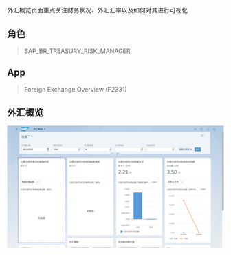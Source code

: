 外汇概览页面重点关注财务状况、外汇汇率以及如何对其进行可视化
## 角色
> SAP_BR_TREASURY_RISK_MANAGER
## App
> Foreign Exchange Overview (F2331)
## 外汇概览
![外汇概览](./img/Foreign-Exchange-Overview.png "外汇概览")